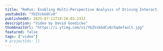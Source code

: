 ```yaml
---
title: "ReRun: Enabling Multi-Perspective Analysis of Driving Interaction in VR"
youtubeId: "YbZVskGdCv0"
publishedAt: 2025-07-11T19:28:03.233Z
description: "Video by David Goedicke"
thumbnailUrl: "https://i.ytimg.com/vi/YbZVskGdCv0/hqdefault.jpg"
featured: false
tags: ["video"]
# projectIds: []
---
```


<!-- You can add additional notes about this video here -->
